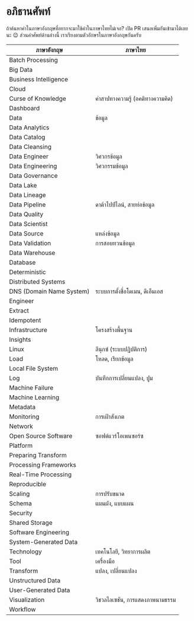 # อภิธานศัพท์

ถ้าค้นหาคำในภาษาอังกฤษที่อยากจะมาใช้คำในภาษาไทยไม่เจอ?
เปิด PR เสนอเพิ่มกันเข้ามาได้เลยนะ 😉 ส่วนคำศัพท์ด้านล่างนี้
เราเรียงตามตัวอักษรในภาษาอังกฤษกันครับ

| ภาษาอังกฤษ | ภาษาไทย |
|--------------------------|-------------------------------|
| Batch Processing         |                               |
| Big Data                 |                               |
| Business Intelligence    |                               |
| Cloud                    |                               |
| Curse of Knowledge       | คำสาปทางความรู้ (อคติทางความคิด)  |
| Dashboard                |                               |
| Data                     | ข้อมูล                          |
| Data Analytics           |                               |
| Data Catalog             |                               |
| Data Cleansing           |                               |
| Data Engineer            | วิศวกรข้อมูล                     |
| Data Engineering         | วิศวกรรมข้อมูล                   |
| Data Governance          |                               |
| Data Lake                |                               |
| Data Lineage             |                               |
| Data Pipeline            | ดาต้าไปป์ไลน์, สายท่อข้อมูล         |
| Data Quality             |                               |
| Data Scientist           |                               |
| Data Source              | แหล่งข้อมูล                      |
| Data Validation          | การสอบทวนข้อมูล                 |
| Data Warehouse           |                               |
| Database                 |                               |
| Deterministic            |                               |
| Distributed Systems      |                               |
| DNS (Domain Name System) | ระบบการตั้งชื่อโดเมน, ดีเอ็นเอส     |
| Engineer                 |                               |
| Extract                  |                               |
| Idempotent               |                               |
| Infrastructure           | โครงสร้างพื้นฐาน                 |
| Insights                 |                               |
| Linux                    | ลีนุกซ์ (ระบบปฏิบัติการ)            |
| Load                     | โหลด, เรียกข้อมูล                |
| Local File System        |                               |
| Log                      | บันทึกการเปลี่ยนแปลง, ปูม          |
| Machine Failure          |                               |
| Machine Learning         |                               |
| Metadata                 |                               |
| Monitoring               | การเฝ้าสังเกต                   |
| Network                  |                               |
| Open Source Software     | ซอฟต์แวร์โอเพนซอร์ซ              |
| Platform                 |                               |
| Preparing Transform      |                               |
| Processing Frameworks    |                               |
| Real-Time Processing     |                               |
| Reproducible             |                               |
| Scaling                  | การปรับขนาด                    |
| Schema                   | แผนผัง, แบบแผน                 |
| Security                 |                               |
| Shared Storage           |                               |
| Software Engineering     |                               |
| System-Generated Data    |                               |
| Technology               | เทคโนโลยี, วิทยาการผลิต          |
| Tool                     | เครื่องมือ                       |
| Transform                | แปลง, เปลี่ยนแปลง               |
| Unstructured Data        |                               |
| User-Generated Data      |                               |
| Visualization            | วิชวลไลเซชัน, การแสดงภาพนามธรรม |
| Workflow                 |                               |
